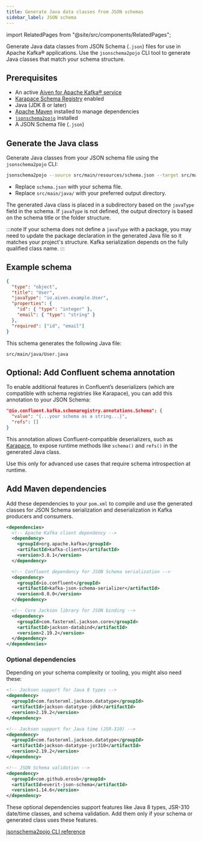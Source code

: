 ```yaml
---
title: Generate Java data classes from JSON schemas
sidebar_label: JSON schema
---
```


import RelatedPages from "@site/src/components/RelatedPages";

Generate Java data classes from JSON Schema (`.json`) files for use in Apache Kafka® applications. Use the `jsonschema2pojo` CLI tool to generate Java classes that match your schema structure.

## Prerequisites

- An active [Aiven for Apache Kafka® service](/docs/products/kafka/get-started#create-an-aiven-for-apache-kafka-service)
- [Karapace Schema Registry](/docs/products/kafka/karapace/howto/enable-karapace)
  enabled
- Java (JDK 8 or later)
- [Apache Maven](https://maven.apache.org/) installed to manage dependencies
- [`jsonschema2pojo`](https://github.com/joelittlejohn/jsonschema2pojo) installed
- A JSON Schema file (`.json`)

## Generate the Java class

Generate Java classes from your JSON schema file using the `jsonschema2pojo` CLI:

```bash
jsonschema2pojo --source src/main/resources/schema.json --target src/main/java/
```

- Replace `schema.json` with your schema file.
- Replace `src/main/java/` with your preferred output directory.

The generated Java class is placed in a subdirectory based on the `javaType` field in the
schema. If `javaType` is not defined, the output directory is based on the schema title
or the folder structure.

:::note
If your schema does not define a `javaType` with a package, you may need to update the
package declaration in the generated Java file so it matches your project's structure.
Kafka serialization depends on the fully qualified class name.
:::


## Example schema

```json
{
  "type": "object",
  "title": "User",
  "javaType": "io.aiven.example.User",
  "properties": {
    "id": { "type": "integer" },
    "email": { "type": "string" }
  },
  "required": ["id", "email"]
}
```

This schema generates the following Java file:

```plaintext
src/main/java/User.java
```

## Optional: Add Confluent schema annotation

To enable additional features in Confluent’s deserializers (which are compatible
with schema registries like Karapace), you can add this annotation to your JSON Schema:

```json
"@io.confluent.kafka.schemaregistry.annotations.Schema": {
  "value": "{...your schema as a string...}",
  "refs": []
}
```

This annotation allows Confluent-compatible deserializers, such
as [Karapace](/docs/products/kafka/karapace/concepts/schema-registry-authorization),
to expose runtime methods like `schema()` and `refs()` in the generated Java class.

Use this only for advanced use cases that require schema introspection at runtime.

## Add Maven dependencies

Add these dependencies to your `pom.xml` to compile and use the generated classes for
JSON Schema serialization and deserialization in Kafka producers and consumers.

```xml
<dependencies>
  <!-- Apache Kafka client dependency -->
  <dependency>
    <groupId>org.apache.kafka</groupId>
    <artifactId>kafka-clients</artifactId>
    <version>3.8.1</version>
  </dependency>

  <!-- Confluent dependency for JSON Schema serialization -->
  <dependency>
    <groupId>io.confluent</groupId>
    <artifactId>kafka-json-schema-serializer</artifactId>
    <version>8.0.0</version>
  </dependency>

  <!-- Core Jackson library for JSON binding -->
  <dependency>
    <groupId>com.fasterxml.jackson.core</groupId>
    <artifactId>jackson-databind</artifactId>
    <version>2.19.2</version>
  </dependency>
</dependencies>
```

### Optional dependencies

Depending on your schema complexity or tooling, you might also need these:

```xml
<!-- Jackson support for Java 8 types -->
<dependency>
  <groupId>com.fasterxml.jackson.datatype</groupId>
  <artifactId>jackson-datatype-jdk8</artifactId>
  <version>2.19.2</version>
</dependency>

<!-- Jackson support for Java time (JSR-310) -->
<dependency>
  <groupId>com.fasterxml.jackson.datatype</groupId>
  <artifactId>jackson-datatype-jsr310</artifactId>
  <version>2.19.2</version>
</dependency>

<!-- JSON Schema validation -->
<dependency>
  <groupId>com.github.erosb</groupId>
  <artifactId>everit-json-schema</artifactId>
  <version>1.14.6</version>
</dependency>
```

These optional dependencies support features like Java 8 types, JSR-310 date/time classes,
and schema validation. Add them only if your schema or generated class uses these
features.

<RelatedPages />

[jsonschema2pojo CLI reference](https://github.com/joelittlejohn/jsonschema2pojo/wiki/Getting-Started#the-command-line-interface)
